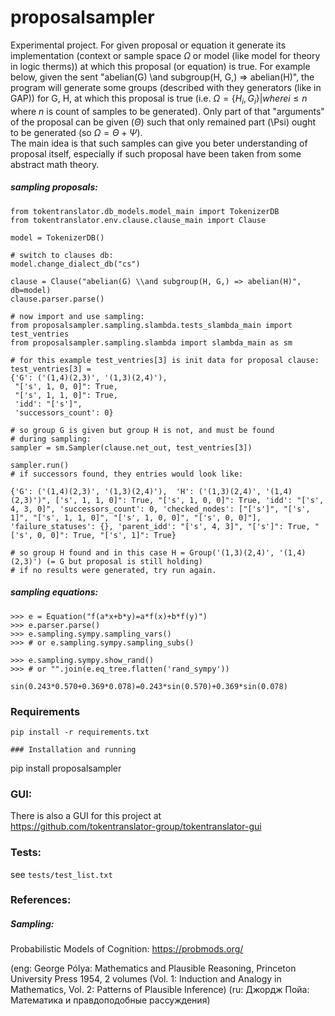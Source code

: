 # proposalsampler
Experimental project. For given proposal or equation it generate its implementation (context or sample space $\Omega$ or model (like model for theory in logic therms))
at which this proposal (or equation) is true.
For example below, given the sent "abelian(G) \\and subgroup(H, G,) => abelian(H)", the program will generate some groups (described with they generators (like in GAP)) for G, H, at which this proposal is true (i.e. $\Omega = {\{H_{i}, G_{i}\} | where i \leq n}$ where $n$ is count of samples to be generated).
Only part of that "arguments" of the proposal can be given ($\Theta$) such that only remained part (\Psi) ought to be generated (so $\Omega = \Theta + \Psi$).  
The main idea is that such samples can give you beter understanding of proposal itself, especially if such proposal have been taken from some abstract math theory. 

##### sampling proposals:

```
from tokentranslator.db_models.model_main import TokenizerDB
from tokentranslator.env.clause.clause_main import Clause

model = TokenizerDB()

# switch to clauses db:
model.change_dialect_db("cs")

clause = Clause("abelian(G) \\and subgroup(H, G,) => abelian(H)", db=model)
clause.parser.parse()

# now import and use sampling:
from proposalsampler.sampling.slambda.tests_slambda_main import test_ventries 
from proposalsampler.sampling.slambda import slambda_main as sm

# for this example test_ventries[3] is init data for proposal clause:
test_ventries[3] =
{'G': ('(1,4)(2,3)', '(1,3)(2,4)'),
 "['s', 1, 0, 0]": True,
 "['s', 1, 1, 0]": True,
 'idd': "['s']",
 'successors_count': 0}

# so group G is given but group H is not, and must be found
# during sampling:
sampler = sm.Sampler(clause.net_out, test_ventries[3])

sampler.run()
# if successors found, they entries would look like:

{'G': ('(1,4)(2,3)', '(1,3)(2,4)'),  'H': ('(1,3)(2,4)', '(1,4)(2,3)')", ['s', 1, 1, 0]": True, "['s', 1, 0, 0]": True, 'idd': "['s', 4, 3, 0]", 'successors_count': 0, 'checked_nodes': ["['s']", "['s', 1]", "['s', 1, 1, 0]", "['s', 1, 0, 0]", "['s', 0, 0]"], 'failure_statuses': {}, 'parent_idd': "['s', 4, 3]", "['s']": True, "['s', 0, 0]": True, "['s', 1]": True}

# so group H found and in this case H = Group('(1,3)(2,4)', '(1,4)(2,3)') (= G but proposal is still holding) 
# if no results were generated, try run again.
```

##### sampling equations:
```
>>> e = Equation("f(a*x+b*y)=a*f(x)+b*f(y)")
>>> e.parser.parse()
>>> e.sampling.sympy.sampling_vars()
>>> # or e.sampling.sympy.sampling_subs()

>>> e.sampling.sympy.show_rand()
>>> # or "".join(e.eq_tree.flatten('rand_sympy'))

sin(0.243*0.570+0.369*0.078)=0.243*sin(0.570)+0.369*sin(0.078)
```
### Requirements
```
pip install -r requirements.txt

### Installation and running
```
pip install proposalsampler

### GUI:
There is also a GUI for this project at <br/>
https://github.com/tokentranslator-group/tokentranslator-gui

### Tests:
see `tests/test_list.txt`

### References:
##### Sampling:
Probabilistic Models of Cognition: https://probmods.org/

(eng: George Pólya: Mathematics and Plausible Reasoning, Princeton University Press 1954, 2 volumes (Vol. 1: Induction and Analogy in Mathematics, Vol. 2: Patterns of Plausible Inference)
(ru: Джордж Пойа: Математика и правдоподобные рассуждения)